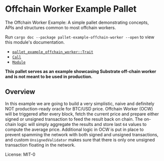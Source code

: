 <!-- markdown-link-check-disable -->
# Offchain Worker Example Pallet

The Offchain Worker Example: A simple pallet demonstrating
concepts, APIs and structures common to most offchain workers.

Run `cargo doc --package pallet-example-offchain-worker --open` to view this module's
documentation.

- [`pallet_example_offchain_worker::Trait`](./trait.Trait.html)
- [`Call`](./enum.Call.html)
- [`Module`](./struct.Module.html)

**This pallet serves as an example showcasing Substrate off-chain worker and is not meant to be
used in production.**

## Overview

In this example we are going to build a very simplistic, naive and definitely NOT
production-ready oracle for BTC/USD price.
Offchain Worker (OCW) will be triggered after every block, fetch the current price
and prepare either signed or unsigned transaction to feed the result back on chain.
The on-chain logic will simply aggregate the results and store last `64` values to compute
the average price.
Additional logic in OCW is put in place to prevent spamming the network with both signed
and unsigned transactions, and custom `UnsignedValidator` makes sure that there is only
one unsigned transaction floating in the network.

License: MIT-0
